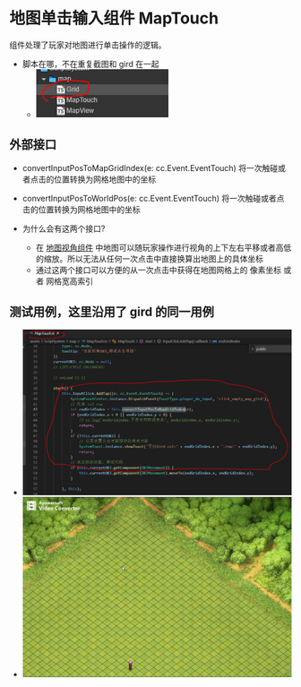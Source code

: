 # 地图单击输入组件 MapTouch

组件处理了玩家对地图进行单击操作的逻辑。
- 脚本在哪，不在重复截图和 gird 在一起
  - ![截图](img/wheregird.PNG)

## 外部接口

- convertInputPosToMapGridIndex(e: cc.Event.EventTouch)  将一次触碰或者点击的位置转换为网格地图中的坐标
- convertInputPosToWorldPos(e: cc.Event.EventTouch) 将一次触碰或者点击的位置转换为网格地图中的坐标

- 为什么会有这两个接口? 
  - 在 [地图视角组件](./MapView.md) 中地图可以随玩家操作进行视角的上下左右平移或者高低的缩放。所以无法从任何一次点击中直接换算出地图上的具体坐标
  - 通过这两个接口可以方便的从一次点击中获得在地图网格上的 像素坐标 或者 网格宽高索引

## 测试用例，这里沿用了 gird 的同一用例

- ![截图](img/girdtest.PNG)
- ![截图](img/getDiamondColRow.gif)
